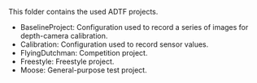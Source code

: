 This folder contains the used ADTF projects.

- BaselineProject: Configuration used to record a series of images for depth-camera calibration.
- Calibration: Configuration used to record sensor values.
- FlyingDutchman: Competition project.
- Freestyle: Freestyle project.
- Moose: General-purpose test project.